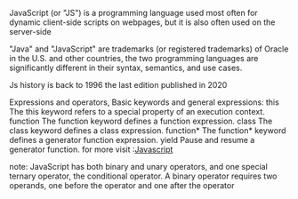 JavaScript (or "JS") is a programming language used most often for dynamic client-side scripts on webpages, but it is also often used on the server-side

"Java" and "JavaScript" are trademarks (or registered trademarks) of Oracle in the U.S. and other countries, the two programming languages are significantly different in their syntax, semantics, and use cases.

Js history is back to 1996 the last edition published in 2020

Expressions and operators,
Basic keywords and general expressions:
this
The this keyword refers to a special property of an execution context.
function
The function keyword defines a function expression.
class
The class keyword defines a class expression.
function*
The function* keyword defines a generator function expression.
yield
Pause and resume a generator function.
for more visit :[Javascript](https://developer.mozilla.org/en-US/docs/Web/JavaScript/Reference/Operators)

note: JavaScript has both binary and unary operators, and one special ternary operator, the conditional operator. A binary operator requires two operands, one before the operator and one after the operator